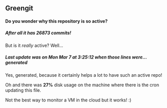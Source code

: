## Greengit

#### Do you wonder why this repository is so active?

##### After all it has 26873 commits!

But is it *really* active? Well...

##### Last update was on Mon Mar 7 at 3:25:12 when those lines were... generated

Yes, generated, because it certainly helps a lot to have such an active repo!

Oh and there was **27%** disk usage on the machine
where there is the cron updating this file.

Not the best way to monitor a VM in the cloud but it works! :)
